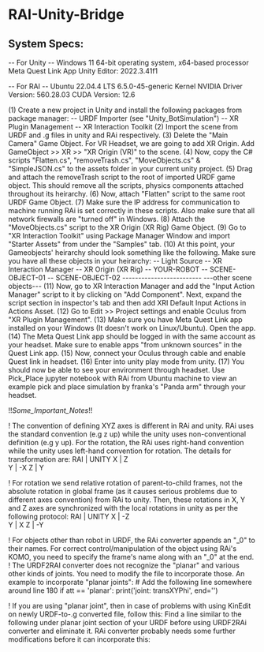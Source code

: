 # RAI-Unity-Bridge

## System Specs:
-- For Unity --
Windows 11
64-bit operating system, x64-based processor
Meta Quest Link App
Unity Editor: 2022.3.41f1

-- For RAI --
Ubuntu 22.04.4 LTS
6.5.0-45-generic Kernel
NVIDIA Driver Version: 560.28.03
CUDA Version: 12.6


(1) Create a new project in Unity and install the following packages from package manager:
        -- URDF Importer (see "Unity_BotSimulation")
        -- XR Plugin Management
        -- XR Interaction Toolkit
(2) Import the scene from URDF and .g files in unity and RAi respectively.
(3) Delete the "Main Camera" Game Object. For VR Headset, we are going to add XR Origin. Add GameObject >> XR >> "XR Origin (VR)" to the scene.
(4) Now, copy the C# scripts "Flatten.cs", "removeTrash.cs", "MoveObjects.cs" & "SimpleJSON.cs" to the assets folder in your current unity project.
(5) Drag and attach the removeTrash script to the root of imported URDF game object. This should remove all the scripts, physics components attached throughout its heirarchy.
(6) Now, attach "Flatten" script to the same root URDF Game Object.
(7) Make sure the IP address for communication to machine running RAi is set correctly in these scripts. Also make sure that all network firewalls are "turned off" in Windows.
(8) Attach the "MoveObjects.cs" script to the XR Origin (XR Rig) Game Object.
(9) Go to "XR Interaction Toolkit" using Package Manager Window and import "Starter Assets" from under the "Samples" tab.
(10) At this point, your Gameobjects' heirarchy should look something like the following. Make sure you have all these objects in your heirarchy:
        -- Light Source
        -- XR Interaction Manager
        -- XR Origin (XR Rig)
        -- YOUR-ROBOT
        -- SCENE-OBJECT-01
        -- SCENE-OBJECT-02
        -------------------------
        ---other scene objects---
(11) Now, go to XR Interaction Manager and add the "Input Action Manager" script to it by clicking on "Add Component". Next, expand the script section in inspector's tab and then add XRI Default Input Actions in Actions Asset.
(12) Go to Edit >> Project settings and enable Oculus from "XR Plugin Management".
(13) Make sure you have Meta Quest Link app installed on your Windows (It doesn't work on Linux/Ubuntu). Open the app. 
(14) The Meta Quest Link app should be logged in with the same account as your headset. Make sure to enable apps "from unknown sources" in the Quest Link app.
(15) Now, connect your Oculus through cable and enable Quest link in headset.
(16) Enter into unity play mode from unity.
(17) You should now be able to see your environment through headset. Use Pick_Place jupyter notebook with RAi from Ubuntu machine to view an example pick and place simulation by franka's "Panda arm" through your headset.  


!!_Some_Important_Notes_!!  

! The convention of defining XYZ axes is different in RAi and unity. RAi uses the standard convention (e.g z up) while the unity uses non-conventional definition (e.g y up). For the rotation, the RAi uses right-hand convention while the unity uses left-hand convention for rotation. The details for transformation are:
RAI  |  UNITY
X    |  Z   
Y    |  -X
Z    |  Y

! For rotation we send relative rotation of parent-to-child frames, not the absolute rotation in global frame (as it causes serious problems due to different axes convention) from RAi to unity. Then, these rotations in X, Y and Z axes are synchronized with the local rotations in unity as per the following protocol:
RAI  |  UNITY
X    |  -Z   
Y    |  X
Z    |  -Y

! For objects other than robot in URDF, the RAi converter appends an "_0" to their names. For correct control/manipulation of the object using RAi's KOMO, you need to specify the frame's name along with an "_0" at the end.
! The URDF2RAI converter does not recognize the "planar" and various other kinds of joints. You need to modify the file to incorporate those. An example to incorporate "planar joints":
        # Add the following line somewhere around line 180
        if att == 'planar':
                print('joint: transXYPhi', end='')

! If you are using "planar joint", then in case of problems with using KinEdit on newly URDF-to-.g converted file, follow this: Find a line similar to the following under planar joint section of your URDF before using URDF2RAi converter and eliminate it. RAi converter probably needs some further modifications before it can incorporate this:
   <limit effort="30" velocity="1.0" lower="-2.2" upper="0.7" />
